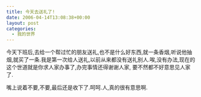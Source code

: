 ```yaml
---
title: 今天去送礼了!
date: 2006-04-14T13:08:38+00:00
layout: post
categories:
  - 我的世界
---
```


今天下班后,去给一个帮过忙的朋友送礼,也不是什么好东西,就一条香烟,听说他抽烟,就买了一条.我是第一次给人送礼,以前从来都没有送礼别人.唉,没有办法,现在的这个世道就是你求人家办事了,办完事情还得谢谢人家, 要不然都不好意思见人家了.

嘴上说着不要,不要,最后还是收下了.呵呵.人,真的很有意思啊.